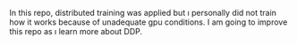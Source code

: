 In this repo, distributed training was applied but ı personally did not train how it works because of unadequate gpu conditions. I am going to improve this repo as ı learn more about DDP.
